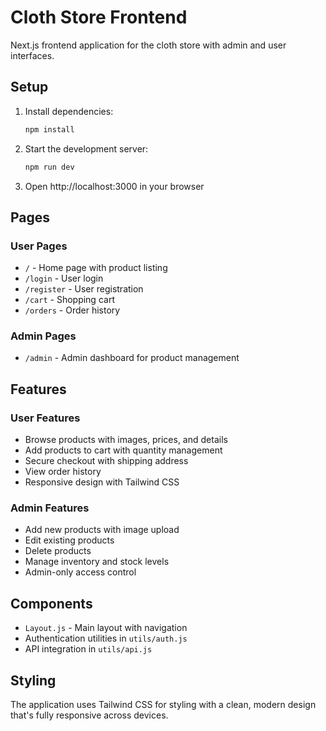 # Cloth Store Frontend

Next.js frontend application for the cloth store with admin and user interfaces.

## Setup

1. Install dependencies:
   ```bash
   npm install
   ```

2. Start the development server:
   ```bash
   npm run dev
   ```

3. Open http://localhost:3000 in your browser

## Pages

### User Pages
- `/` - Home page with product listing
- `/login` - User login
- `/register` - User registration
- `/cart` - Shopping cart
- `/orders` - Order history

### Admin Pages
- `/admin` - Admin dashboard for product management

## Features

### User Features
- Browse products with images, prices, and details
- Add products to cart with quantity management
- Secure checkout with shipping address
- View order history
- Responsive design with Tailwind CSS

### Admin Features
- Add new products with image upload
- Edit existing products
- Delete products
- Manage inventory and stock levels
- Admin-only access control

## Components

- `Layout.js` - Main layout with navigation
- Authentication utilities in `utils/auth.js`
- API integration in `utils/api.js`

## Styling

The application uses Tailwind CSS for styling with a clean, modern design that's fully responsive across devices.